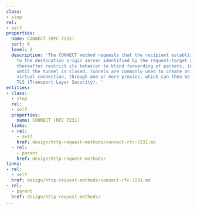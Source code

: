 ```yaml
---
class:
- stop
rel:
- self
properties:
  name: CONNECT (RFC 7231)
  sort: 6
  level: 2
  description: 'The CONNECT method requests that the recipient establish a tunnel
    to the destination origin server identified by the request-target and, if successful,
    thereafter restrict its behavior to blind forwarding of packets, in both directions,
    until the tunnel is closed. Tunnels are commonly used to create an end-to-end
    virtual connection, through one or more proxies, which can then be secured using
    TLS (Transport Layer Security). '
entities:
- class:
  - stop
  rel:
  - self
  properties:
    name: CONNECT (RFC 7231)
  links:
  - rel:
    - self
    href: design/http-request-methods/connect-rfc-7231.md
  - rel:
    - parent
    href: design/http-request-methods/
links:
- rel:
  - self
  href: design/http-request-methods/connect-rfc-7231.md
- rel:
  - parent
  href: design/http-request-methods/
...
```


